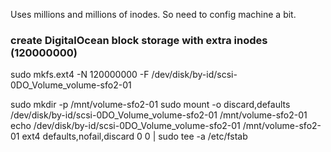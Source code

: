 Uses millions and millions of inodes. So need to config machine a bit.

### create DigitalOcean block storage with extra inodes (120000000)

sudo mkfs.ext4 -N 120000000 -F /dev/disk/by-id/scsi-0DO_Volume_volume-sfo2-01

sudo mkdir -p /mnt/volume-sfo2-01
sudo mount -o discard,defaults /dev/disk/by-id/scsi-0DO_Volume_volume-sfo2-01 /mnt/volume-sfo2-01
echo /dev/disk/by-id/scsi-0DO_Volume_volume-sfo2-01 /mnt/volume-sfo2-01 ext4 defaults,nofail,discard 0 0 | sudo tee -a /etc/fstab